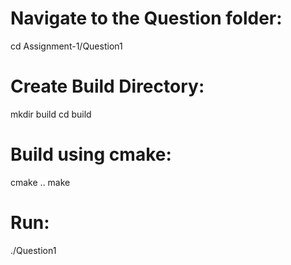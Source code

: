 # Navigate to the Question folder:
cd Assignment-1/Question1

# Create Build Directory:
mkdir build
cd build

# Build using cmake:
cmake ..
make

# Run:
./Question1

